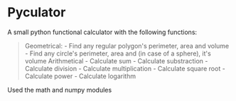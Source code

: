 
# Pyculator
A small python functional calculator with the following functions:
  >Geometrical:
      - Find any regular polygon's perimeter, area and volume
      - Find any circle's perimeter, area and (in case of a sphere), it's volume
  >Arithmetical
      - Calculate sum
      - Calculate substraction
      - Calculate division
      - Calculate multiplication
      - Calculate square root
      - Calculate power
      - Calculate logarithm

Used the math and numpy modules
